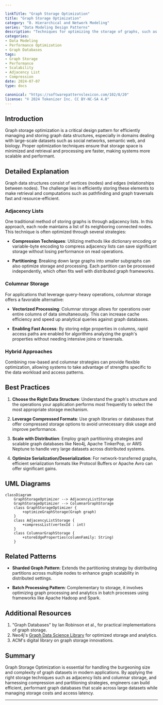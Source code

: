 ```yaml
---

linkTitle: "Graph Storage Optimization"
title: "Graph Storage Optimization"
category: "8. Hierarchical and Network Modeling"
series: "Data Modeling Design Patterns"
description: "Techniques for optimizing the storage of graphs, such as adjacency lists or columnar storage, to enhance performance and scalability in handling large-scale graphs."
categories:
- Data Modeling
- Performance Optimization
- Graph Databases
tags:
- Graph Storage
- Performance
- Scalability
- Adjacency List
- Compression
date: 2024-07-07
type: docs

canonical: "https://softwarepatternslexicon.com/102/8/20"
license: "© 2024 Tokenizer Inc. CC BY-NC-SA 4.0"
---
```


## Introduction

Graph storage optimization is a critical design pattern for efficiently managing and storing graph data structures, especially in domains dealing with large-scale datasets such as social networks, semantic web, and biology. Proper optimization techniques ensure that storage space is minimized and retrieval and processing are faster, making systems more scalable and performant.

## Detailed Explanation

Graph data structures consist of vertices (nodes) and edges (relationships between nodes). The challenge lies in efficiently storing these elements to make retrieval and computations such as pathfinding and graph traversals fast and resource-efficient.

### Adjacency Lists

One traditional method of storing graphs is through adjacency lists. In this approach, each node maintains a list of its neighboring connected nodes. This technique is often optimized through several strategies:

- **Compression Techniques**: Utilizing methods like dictionary encoding or variable-byte encoding to compress adjacency lists can save significant storage without losing performance on read operations.
  
- **Partitioning**: Breaking down large graphs into smaller subgraphs can also optimize storage and processing. Each partition can be processed independently, which often fits well with distributed graph frameworks.

### Columnar Storage

For applications that leverage query-heavy operations, columnar storage offers a favorable alternative:

- **Vectorized Processing**: Columnar storage allows for operations over entire columns of data simultaneously. This can increase cache efficiency and speed up analytical queries against graph databases.
  
- **Enabling Fast Access**: By storing edge properties in columns, rapid access paths are enabled for algorithms analyzing the graph's properties without needing intensive joins or traversals.

### Hybrid Approaches

Combining row-based and columnar strategies can provide flexible optimization, allowing systems to take advantage of strengths specific to the data workload and access patterns.

## Best Practices

1. **Choose the Right Data Structure**: Understand the graph's structure and the operations your application performs most frequently to select the most appropriate storage mechanism.
   
2. **Leverage Compressed Formats**: Use graph libraries or databases that offer compressed storage options to avoid unnecessary disk usage and improve performance.
   
3. **Scale with Distribution**: Employ graph partitioning strategies and scalable graph databases like Neo4j, Apache TinkerPop, or AWS Neptune to handle very large datasets across distributed systems.

4. **Optimize Serialization/Deserialization**: For network-transferred graphs, efficient serialization formats like Protocol Buffers or Apache Avro can offer significant gains.

## UML Diagrams

```mermaid
classDiagram
    GraphStorageOptimizer --> AdjacencyListStorage
    GraphStorageOptimizer --> ColumnarGraphStorage
    class GraphStorageOptimizer {
        +optimizeGraphStorage(Graph graph)
    }
    class AdjacencyListStorage {
        +compressList(vertexId : int)
    }
    class ColumnarGraphStorage {
        +storeEdgeProperties(columnFamily: String)
    }
```

## Related Patterns

- **Sharded Graph Pattern**: Extends the partitioning strategy by distributing partitions across multiple nodes to enhance graph scalability in distributed settings.
  
- **Batch Processing Pattern**: Complementary to storage, it involves optimizing graph processing and analytics in batch processes using frameworks like Apache Hadoop and Spark.

## Additional Resources

1. "Graph Databases" by Ian Robinson et al., for practical implementations of graph storage.
2. Neo4j's [Graph Data Science Library](https://neo4j.com/product/graph-data-science/) for optimized storage and analytics.
3. ACM's digital library on graph storage innovations.

## Summary

Graph Storage Optimization is essential for handling the burgeoning size and complexity of graph datasets in modern applications. By applying the right storage techniques such as adjacency lists and columnar storage, and harnessing compression and partitioning strategies, engineers can build efficient, performant graph databases that scale across large datasets while managing storage costs and access latency.

---
